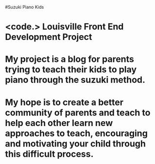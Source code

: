 #Suzuki Piano Kids
# <code.> Louisville Front End Development Project </h1>

# My project is a blog for parents trying to teach their kids to play piano through the suzuki method.

# My hope is to create a better community of parents and teach to help each other learn new approaches to teach, encouraging and motivating your child through this difficult process.
